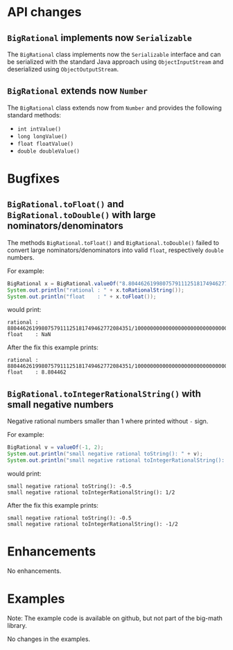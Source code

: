 # API changes

## `BigRational` implements now `Serializable`

The `BigRational` class implements now the `Serializable` interface and can be serialized
with the standard Java approach using `ObjectInputStream` and deserialized using `ObjectOutputStream`.

## `BigRational` extends now `Number`

The `BigRational` class extends now from `Number` and provides the following standard methods:
- `int intValue()`
- `long longValue()`
- `float floatValue()`
- `double doubleValue()`


# Bugfixes

## `BigRational.toFloat()` and `BigRational.toDouble()` with large nominators/denominators

The methods `BigRational.toFloat()` and `BigRational.toDouble()` failed to convert large nominators/denominators
into valid `float`, respectively `double` numbers.

For example:
```java
BigRational x = BigRational.valueOf("8.804462619980757911125181749462772084351");
System.out.println("rational : " + x.toRationalString());
System.out.println("float    : " + x.toFloat());
```

would print:
```
rational : 8804462619980757911125181749462772084351/1000000000000000000000000000000000000000
float    : NaN
```

After the fix this example prints:
```
rational : 8804462619980757911125181749462772084351/1000000000000000000000000000000000000000
float    : 8.804462
```


## `BigRational.toIntegerRationalString()` with small negative numbers

Negative rational numbers smaller than 1 where printed without `-` sign.

For example:
```java
BigRational v = valueOf(-1, 2);
System.out.println("small negative rational toString(): " + v);
System.out.println("small negative rational toIntegerRationalString(): " + v);
```

would print:
```
small negative rational toString(): -0.5
small negative rational toIntegerRationalString(): 1/2
```

After the fix this example prints:
```
small negative rational toString(): -0.5
small negative rational toIntegerRationalString(): -1/2
```





# Enhancements

No enhancements.


# Examples

Note: The example code is available on github, but not part of the big-math library.

No changes in the examples.
